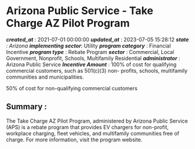 # Arizona Public Service - Take Charge AZ Pilot Program 
 ***created_at*** : 2021-07-01 00:00:00 
 ***updated_at*** : 2023-07-05 15:28:12 
 ***state** : Arizona 
 **implementing sector***: Utility 
 ***program category*** : Financial Incentive 
 ***program type*** : Rebate Program 
 ***sector*** : Commercial, Local Government, Nonprofit, Schools, Multifamily Residential 
 ***administrator*** : Arizona Public Service 
 ***Incentive Amount*** : 100% of cost for qualifying commercial customers, such as 501(c)(3) non-
profits, schools, multifamily communities and municipalities.  
  
50% of cost for non-qualifying commercial customers

 
 ## Summary : 
 The Take Charge AZ Pilot Program, administered by Arizona Public Service (APS)
is a rebate program that provides EV chargers for non-profit, workplace
charging, fleet vehicles, and multifamily communities free of charge. For more
information, visit the program website.

 
 